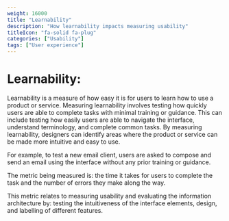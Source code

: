 ```yaml
---
weight: 16000
title: "Learnability"
description: "How learnability impacts measuring usability"
titleIcon: "fa-solid fa-plug"
categories: ["Usability"]
tags: ["User experience"]
---
```

# Learnability: 
Learnability is a measure of how easy it is for users to learn how to use a product or service. Measuring learnability involves testing how quickly users are able to complete tasks with minimal training or guidance. This can include testing how easily users are able to navigate the interface, understand terminology, and complete common tasks. By measuring learnability, designers can identify areas where the product or service can be made more intuitive and easy to use. 

For example, to test a new email client, users are asked to compose and send an email using the interface without any prior training or guidance.

The metric being measured is: the time it takes for users to complete the task and the number of errors they make along the way.

This metric relates to measuring usability and evaluating the information architecture by: testing the intuitiveness of the interface elements, design, and labelling of different features.
